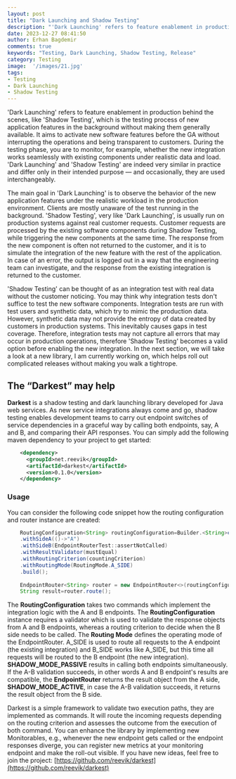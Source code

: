 ```yaml
---
layout: post
title: "Dark Launching and Shadow Testing"
description: "'Dark Launching' refers to feature enablement in production behind the scenes, like 'Shadow Testing', which is the testing process of new application features in the background without making them generally available."
date: 2023-12-27 08:41:50
author: Erhan Bagdemir
comments: true
keywords: "Testing, Dark Launching, Shadow Testing, Release"
category: Testing
image:  '/images/21.jpg'
tags:
- Testing
- Dark Launching
- Shadow Testing
---
```


'Dark Launching' refers to feature enablement in production behind the scenes, like 'Shadow Testing', which is the testing process of new application features in the background without making them generally available. It aims to activate new software features before the GA without interrupting the operations and being transparent to customers. During the testing phase, you are to monitor, for example, whether the new integration works seamlessly with existing components under realistic data and load. 'Dark Launching' and 'Shadow Testing' are indeed very similar in practice and differ only in their intended purpose — and occasionally, they are used interchangeably. 

The main goal in 'Dark Launching' is to observe the behavior of the new application features under the realistic workload in the production environment. Clients are mostly unaware of the test running in the background. 'Shadow Testing', very like 'Dark Launching', is usually run on production systems against real customer requests. Customer requests are processed by the existing software components during Shadow Testing, while triggering the new components at the same time. The response from the new component is often not returned to the customer, and it is to simulate the integration of the new feature with the rest of the application. In case of an error, the output is logged out in a way that the engineering team can investigate, and the response from the existing integration is returned to the customer.

'Shadow Testing' can be thought of as an integration test with real data without the customer noticing. You may think why integration tests don't suffice to test the new software components. Integration tests are run with test users and synthetic data, which try to mimic the production data. However, synthetic data may not provide the entropy of data created by customers in production systems. This inevitably causes gaps in test coverage. Therefore, integration tests may not capture all errors that may occur in production operations, therefore 'Shadow Testing' becomes a valid option before enabling the new integration. In the next section, we will take a look at a new library, I am currently working on, which helps roll out complicated releases without making you walk a tightrope. 

## The “Darkest” may help

**Darkest** is a shadow testing and dark launching library developed for Java web services. As new service integrations always come and go, shadow testing enables development teams to carry out endpoint switches of service dependencies in a graceful way by calling both endpoints, say, A and B, and comparing their API responses. You can simply add the following maven dependency to your project to get started: 

```xml
    <dependency>
      <groupId>net.reevik</groupId>
      <artifactId>darkest</artifactId>
      <version>0.1.0</version>
    </dependency>
```

### Usage

You can consider the following code snippet how the routing configuration and router instance are created: 

```java
    RoutingConfiguration<String> routingConfiguration=Builder.<String>create()
    .withSideA(()->"A")
    .withSideB(EndpointRouterTest::assertNotCalled)
    .withResultValidator(mustEqual)
    .withRoutingCriterion(countingCriterion)
    .withRoutingMode(RoutingMode.A_SIDE)
    .build();
    
    EndpointRouter<String> router = new EndpointRouter<>(routingConfiguration);
    String result=router.route();
```

The **RoutingConfiguration** takes two commands which implement the integration logic with the A and B endpoints. The **RoutingConfiguration** instance requires a validator which is used to validate the response objects from A and B endpoints, whereas a routing criterion to decide when the B side needs to 
be called. The **Routing Mode** defines the operating mode of the EndpointRouter. A_SIDE is used to route all requests to the A endpoint (the existing integration) and B_SIDE works like A_SIDE, but this time all requests will be routed to the B endpoint (the new integration). **SHADOW_MODE_PASSIVE** results in calling both endpoints simultaneously. If the A-B validation succeeds, in other words A and B endpoint's results are compatible, the **EndpointRouter** returns the result object from the A side, **SHADOW_MODE_ACTIVE**, in case the A-B validation succeeds, it returns the result object from the B side.

Darkest is a simple framework to validate two execution paths, they are implemented as commands. It will route the incoming requests depending on the routing criterion and assesses the outcome from the execution of both command. You can enhance the library by implementing new Monitorables, e.g., whenever the new endpoint gets called or the endpoint responses diverge, you can register new metrics at your monitoring endpoint and make the roll-out visible. If you have new ideas, feel free to join the project: 
[https://github.com/reevik/darkest](https://github.com/reevik/darkest)